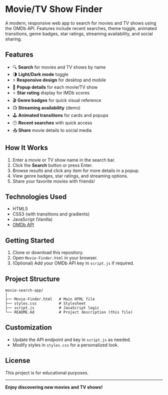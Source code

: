 # Movie/TV Show Finder

A modern, responsive web app to search for movies and TV shows using the OMDb API. Features include recent searches, theme toggle, animated transitions, genre badges, star ratings, streaming availability, and social sharing.

## Features

- 🔍 **Search** for movies and TV shows by name
- 🌗 **Light/Dark mode** toggle
- ⚡ **Responsive design** for desktop and mobile
- 📝 **Popup details** for each movie/TV show
- ⭐ **Star rating** display for IMDb scores
- 🎬 **Genre badges** for quick visual reference
- 📺 **Streaming availability** (demo)
- 🕹️ **Animated transitions** for cards and popups
- 🕑 **Recent searches** with quick access
- 📤 **Share** movie details to social media

## How It Works

1. Enter a movie or TV show name in the search bar.
2. Click the **Search** button or press Enter.
3. Browse results and click any item for more details in a popup.
4. View genre badges, star ratings, and streaming options.
5. Share your favorite movies with friends!

## Technologies Used

- HTML5
- CSS3 (with transitions and gradients)
- JavaScript (Vanilla)
- [OMDb API](https://www.omdbapi.com/)

## Getting Started

1. Clone or download this repository.
2. Open `Movie-Finder.html` in your browser.
3. (Optional) Add your OMDb API key in `script.js` if required.

## Project Structure

```
movie-search-app/
│
├── Movie-Finder.html   # Main HTML file
├── styles.css          # Stylesheet
├── script.js           # JavaScript logic
└── README.md           # Project description (this file)
```

## Customization

- Update the API endpoint and key in `script.js` as needed.
- Modify styles in `styles.css` for a personalized look.

## License

This project is for educational purposes.

---

**Enjoy discovering new movies and TV shows!**

